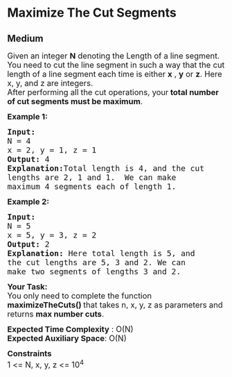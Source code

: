# Maximize The Cut Segments
##  Medium 
<div class="problem-statement">
                <p></p><p><span style="font-size:18px">Given an integer <strong>N</strong> denoting the Length of a line segment. You need to cut the line segment in such&nbsp;a way that the cut length of a line segment each time is either <strong>x</strong> , <strong>y</strong> or <strong>z</strong>. Here x, y, and z are integers.<br>
After performing&nbsp;all the cut operations, your<strong> total number of cut segments must be maximum</strong>.</span></p>

<p><strong><span style="font-size:18px">Example 1:</span></strong></p>

<pre><strong><span style="font-size:18px">Input:
</span></strong><span style="font-size:18px">N = 4
x = 2, y = 1, z = 1
<strong>Output: </strong>4<strong>
Explanation:</strong>Total length is 4, and the cut
lengths are 2, 1 and 1.&nbsp; We can make
maximum 4 segments each of length 1.</span>
</pre>

<p><strong><span style="font-size:18px">Example 2:</span></strong></p>

<pre><strong><span style="font-size:18px">Input:
</span></strong><span style="font-size:18px">N = 5
x = 5, y = 3, z = 2
<strong>Output: </strong>2<strong>
Explanation: </strong>Here total length is 5,&nbsp;and
the cut lengths are 5, 3 and 2. We can
make two segments of lengths 3 and 2.</span></pre>

<p><span style="font-size:18px"><strong>Your Task:</strong><br>
You only need to complete the function <strong>maximizeTheCuts()&nbsp;</strong>that takes n, x, y, z as parameters and returns <strong>max number cuts</strong>.</span></p>

<p><span style="font-size:18px"><strong>Expected Time Complexity</strong> : O(N)<br>
<strong>Expected Auxiliary Space</strong>: O(N)</span></p>

<p><span style="font-size:18px"><strong>Constraints</strong><br>
1 &lt;= N, x, y, z &lt;= 10<sup>4</sup></span></p>
 <p></p>
            </div>